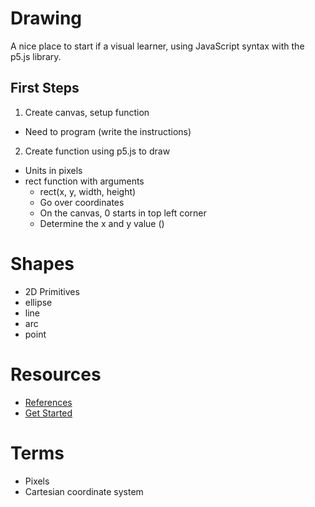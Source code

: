# Drawing

A nice place to start if a visual learner, using JavaScript syntax with the p5.js library.

## First Steps
1. Create canvas, setup function
- Need to program (write the instructions)

2. Create function using p5.js to draw
- Units in pixels
- rect function with arguments
  - rect(x, y, width, height)
  - Go over coordinates
   - On the canvas, 0 starts in top left corner
   - Determine the x and y value ()
   
   
# Shapes
- 2D Primitives
 - ellipse
 - line
 - arc
 - point



# Resources
- [References](https://p5js.org/reference/)
- [Get Started](https://p5js.org/get-started/)

# Terms
- Pixels
- Cartesian coordinate system
